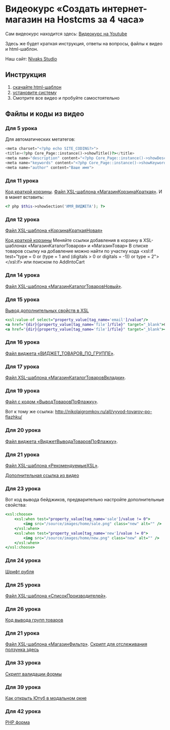 # Видеокурс «Создать интернет-магазин на Hostcms за 4 часа»
Сам видеокурс находится здесь: [Видеокурс на Youtube](https://www.youtube.com/playlist?list=PLkuR2FZXP-9nsW0AX4b-RO8qF3B5D4gC6)

Здесь же будет краткая инструкция, ответы на вопросы, файлы к видео и html-шаблон.

Наш сайт: [Nivaks Studio](https://nivaks-studio.ru)

## Инструкция
1. [скачайте html-шаблон](https://github.com/NivaksStudio/hostcms-videocourse/blob/master/eshopper.zip)
2. [установите систему](https://www.youtube.com/watch?v=UrMPCQFWWVE&list=PLkuR2FZXP-9nsW0AX4b-RO8qF3B5D4gC6&index=3)
3. Смотрите все видео и пробуйте самостоятельно

## Файлы и коды из видео

### Для 5 урока

Для автоматических метатегов:
```php
<meta charset="<?php echo SITE_CODING?>">
<title><?php Core_Page::instance()->showTitle()?></title>
<meta name="description" content="<?php Core_Page::instance()->showDescription()?>">
<meta name="keywords" content="<?php Core_Page::instance()->showKeywords()?>">
<meta name="author" content="Ваше имя">
```

### Для 11 урока

[Код краткой корзины](http://nikolaigromkov.ru/all/vidzhet-kratkoy-korziny/). [Файл XSL-шаблона «МагазинКорзинаКраткая»](https://github.com/NivaksStudio/hostcms-videocourse/blob/master/11_МагазинКорзинаКраткая.txt).
И в макет вставить:

```php
<? php $this->showSection('ИМЯ_ВИДЖЕТА'); ?>
```
### Для 12 урока

[Файл XSL-шаблона «КорзинаКраткаяНовая»](12_КорзинаКраткаяНовая.txt)

[Код краткой корзины](http://nikolaigromkov.ru/all/ajax-cart/)
Меняйте ссылки добавления в корзину в XSL-шаблонах «МагазинКаталогТоваров» и «МагазинТовар»
В списке товаров ссылку на добавление можно найти по участку кода
<xsl:if test="type = 0 or (type = 1 and (digitals > 0 or digitals = -1)) or type = 2">
</xsl:if>
или поиском по AddIntoCart

### Для 14 урока

[Файл XSL-шаблона «МагазинКаталогТоваровНовый»](https://github.com/NivaksStudio/hostcms-videocourse/blob/master/14_МагазинКаталогТоваровНовый.txt).

### Для 15 урока

[Вывод дополнительных свойств в XSL](http://nikolaigromkov.ru/all/shpargalka-po-hostcms-xsl/)
```xsl
<xsl:value-of select="property_value[tag_name='email']/value"/>
<a href="{dir}{property_value[tag_name='file']/file}" target="_blank">Скачать <xsl:value-of select="property_value[tag_name='file']/file_name"/></a>
<a href="{dir}{property_value[tag_name='file']/file}" target="_blank"><img src="{dir}{property_value[tag_name='file']/file_small}" /></a>
```

### Для 16 урока

[Файл виджета «ВИДЖЕТ_ТОВАРОВ_ПО_ГРУППЕ»](https://github.com/NivaksStudio/hostcms-videocourse/blob/master/16_ВИДЖЕТ_ТОВАРОВ_ПО_ГРУППЕ.txt).

### Для 17 урока

[Файл XSL-шаблона «МагазинКаталогТоваровВкладки»](https://github.com/NivaksStudio/hostcms-videocourse/blob/master/17_МагазинКаталогТоваровВкладки.txt).

### Для 19 урока

[Файл с кодом «ВыводТоваровПоФлажку»](https://github.com/NivaksStudio/hostcms-videocourse/blob/master/19_ВыводТоваровПоФлажку.txt).

Вот к тому же ссылка: http://nikolaigromkov.ru/all/vyvod-tovarov-po-flazhku/

### Для 20 урока

[Файл виджета «ВиджетВыводаТоваровПоФлажку»](https://github.com/NivaksStudio/hostcms-videocourse/blob/master/20_ВиджетВыводаТоваровПоФлажку.txt).

### Для 21 урока

[Файл XSL-шаблона «РекомендуемыеXSL»](https://github.com/NivaksStudio/hostcms-videocourse/blob/master/21_РекомендуемыеXSL.txt).

[Дополнительная ссылка из видео](http://nikolaigromkov.ru/all/razdelenie-po-blokam/)

### Для 23 урока

Вот код вывода бейджиков, предварительно настройте дополнительные свойства:
```xsl
<xsl:choose>
	<xsl:when test="property_value[tag_name='sale']/value != 0">
		<img src="/source/images/home/sale.png" class="new" alt="" />
	</xsl:when>
	<xsl:when test="property_value[tag_name='new']/value != 0">
		<img src="/source/images/home/new.png" class="new" alt="" />
	</xsl:when>
</xsl:choose>
```

### Для 24 урока

[Шрифт рубля](https://github.com/NivaksStudio/hostcms-videocourse/blob/master/ptrouble.zip)

### Для 25 урока

[Файл XSL-шаблона «СписокПроизводителей»](https://github.com/NivaksStudio/hostcms-videocourse/blob/master/25_СписокПроизводителей.txt).

### Для 26 урока

[Код вывода групп товаров](http://nikolaigromkov.ru/all/gruppy-tovarov/)

### Для 21 урока

[Файл XSL-шаблона «МагазинФильтр»](https://github.com/NivaksStudio/hostcms-videocourse/blob/master/29_МагазинФильтр.txt).
[Скрипт для отслеживания ползунка здесь](http://nikolaigromkov.ru/all/stilizaciya-filtra/)

### Для 33 урока

[Скрипт валидации формы](http://nikolaigromkov.ru/all/validaciya-formy/)


### Для 39 урока

[Как открыть Ютуб в модальном окне](http://nikolaigromkov.ru/all/otkryt-yutub-po-ssylke/)


### Для 42 урока

[PHP форма](http://nikolaigromkov.ru/all/forma-3-0/)

